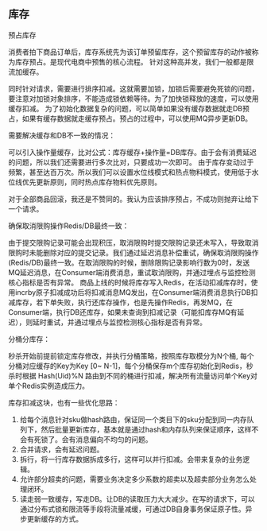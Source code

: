 ## 库存
预占库存

消费者拍下商品订单后，库存系统先为该订单预留库存，这个预留库存的动作被称为库存预占。是现代电商中预售的核心流程。
针对这种高并发，我们一般都是限流加缓存。

同时针对请求，需要进行排序扣减。这就需要加锁，加锁后需要避免死锁的问题，要注意对加锁对象排序，不能造成锁依赖等待。为了加快锁释放的速度，可以使用缓存扣减。
为了初始化数据复杂的问题，可以简单如果没有缓存数据就走DB预占，如果有缓存数据就走缓存预占。预占的过程中，可以使用MQ异步更新DB。

需要解决缓存和DB不一致的情况：

可以引入操作量缓存，比对公式：库存缓存+操作量=DB库存。由于会有消费延迟的问题，所以我们还需要进行多次比对，只要成功一次即可。
由于库存变动过于频繁，甚至达百万次。所以我们可以设置水位线模式和热点物料模式，使用低于水位线优先更新原则，同时热点库存物料优先原则。

对于全部商品回滚，我还是不赞同的。我认为应该排序预占，不成功则抛弃让给下一个请求。

确保取消限购操作Redis/DB最终一致：

由于提交限购记录可能会出现积压，取消限购时提交限购记录还未写入，导致取消限购时未能删除对应的提交记录。我们通过延迟消息补偿重试，确保取消限购操作(Redis/DB)最终一致。在取消限购的时候，删除限购记录影响行数为0时，发送MQ延迟消息，在Consumer端消费消息，重试取消限购，并通过埋点与监控检测核心指标是否有异常。
商品上线的时候将库存写入Redis，在活动扣减库存时，使用incrby原子扣减成功后将扣减消息MQ发出，在Consumer端消费消息执行DB扣减库存，若下单失败，执行还库存操作，也是先操作Redis，再发MQ，在Consumer端，执行DB还库存，如果未查询到扣减记录（可能扣库存MQ有延迟），则延时重试，并通过埋点与监控检测核心指标是否有异常。

分桶分库存：

秒杀开始前提前锁定库存修改，并执行分桶策略，按照库存取模分为N个桶, 每个分桶对应缓存的Key为Key [0~ N-1]，每个分桶保存m个库存初始化到Redis，秒杀时根据 Hash(Uid)%N 路由到不同的桶进行扣减，解决所有流量访问单个Key对单个Redis实例造成压力。

库存扣减这块，也有一些优化思路：
1. 给每个消息针对sku做hash路由，保证同一个类目下的sku分配到同一内存队列下，然后批量更新库存，基本就是通过hash和内存队列来保证顺序，这样不会有死锁了。会有消息偏向不均匀的问题。
2. 合并请求，会有延迟问题。
3. 拆行，将一行库存数据拆成多行，这样可以并行扣减。会带来复杂的业务逻辑。
4. 允许部分超卖的问题，需要业务决定多少系数的超卖以及超卖部分业务怎么处理闭环。
5. 读走弱一致缓存，写走DB。让DB的读取压力大大减少。在写的请求下，可以通过分布式锁和限流等手段将流量减缓，可通过DB自身事务保证原子性。异步更新缓存的方式。
